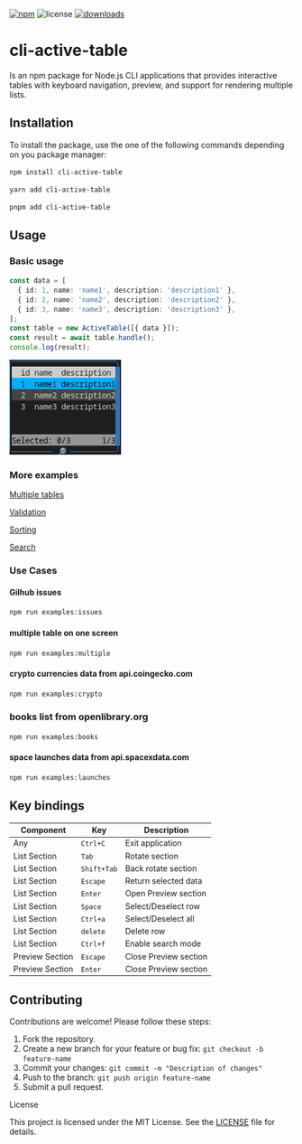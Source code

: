 [![npm](https://img.shields.io/npm/v/cli-active-table)](https://www.npmjs.com/package/cli-active-table)
![license](https://img.shields.io/github/license/lex-rio/cli-active-table)
[![downloads](https://img.shields.io/npm/dt/cli-active-table)](https://www.npmjs.com/package/cli-active-table)

# cli-active-table

Is an npm package for Node.js CLI applications that provides interactive tables with keyboard navigation, preview, and support for rendering multiple lists.

## Installation

To install the package, use the one of the following commands depending on you package manager:

```sh
npm install cli-active-table
```

```sh
yarn add cli-active-table
```

```sh
pnpm add cli-active-table
```

## Usage

### Basic usage

```typescript
const data = [
  { id: 1, name: 'name1', description: 'description1' },
  { id: 2, name: 'name2', description: 'description2' },
  { id: 3, name: 'name3', description: 'description3' },
];
const table = new ActiveTable([{ data }]);
const result = await table.handle();
console.log(result);
```

![Screenshot 1](./assets/basic.png)

### More examples

[Multiple tables](./docs/examples/multiple.md)

[Validation](./docs/examples/validation.md)

[Sorting](./docs/examples/sorting.md)

[Search](./docs/examples/search.md)

### Use Сases

#### Gilhub issues

```sh
npm run examples:issues
```

#### multiple table on one screen

```sh
npm run examples:multiple
```

#### crypto currencies data from api.coingecko.com

```sh
npm run examples:crypto
```

### books list from openlibrary.org

```sh
npm run examples:books
```

#### space launches data from api.spacexdata.com

```sh
npm run examples:launches
```

## Key bindings

| Component       | Key         | Description           |
| --------------- | ----------- | --------------------- |
| Any             | `Ctrl+C`    | Exit application      |
| List Section    | `Tab`       | Rotate section        |
| List Section    | `Shift+Tab` | Back rotate section   |
| List Section    | `Escape`    | Return selected data  |
| List Section    | `Enter`     | Open Preview section  |
| List Section    | `Space`     | Select/Deselect row   |
| List Section    | `Ctrl+a`    | Select/Deselect all   |
| List Section    | `delete`    | Delete row            |
| List Section    | `Ctrl+f`    | Enable search mode    |
| Preview Section | `Escape`    | Close Preview section |
| Preview Section | `Enter`     | Close Preview section |

## Contributing

Contributions are welcome! Please follow these steps:

1. Fork the repository.
2. Create a new branch for your feature or bug fix: `git checkout -b feature-name`
3. Commit your changes: `git commit -m "Description of changes"`
4. Push to the branch: `git push origin feature-name`
5. Submit a pull request.

License

This project is licensed under the MIT License. See the [LICENSE](./LICENSE) file for details.
